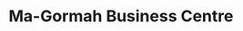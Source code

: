 ---
title: "Ma-Gormah Business Centre"
url: /gbarnga/ma-gormah-business-centre/
shop: Lebensmittel
---